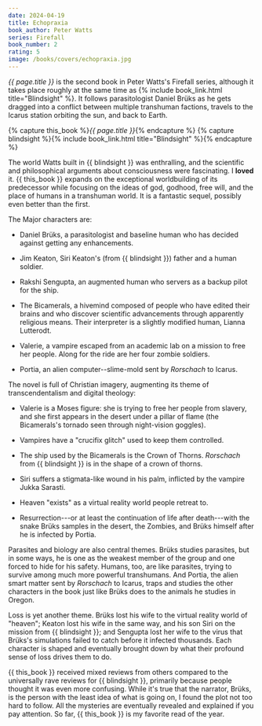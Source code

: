 ```yaml
---
date: 2024-04-19
title: Echopraxia
book_author: Peter Watts
series: Firefall
book_number: 2
rating: 5
image: /books/covers/echopraxia.jpg
---
```


<cite class="book-title">{{ page.title }}</cite> is the second book in Peter
Watts's Firefall series, although it takes place roughly at the same time as
{% include book_link.html title="Blindsight" %}. It follows parasitologist
Daniel Brüks as he gets dragged into a conflict between multiple transhuman
factions, travels to the Icarus station orbiting the sun, and back to Earth.

{% capture this_book %}<cite class="book-title">{{ page.title }}</cite>{% endcapture %}
{% capture blindsight %}{% include book_link.html title="Blindsight" %}{% endcapture %}

The world Watts built in {{ blindsight }} was enthralling, and the scientific
and philosophical arguments about consciousness were fascinating. I **loved**
it. {{ this_book }} expands on the exceptional worldbuilding of its
predecessor while focusing on the ideas of god, godhood, free will, and the
place of humans in a transhuman world. It is a fantastic sequel, possibly even
better than the first.

The Major characters are:

- Daniel Brüks, a parasitologist and baseline human who has decided against
  getting any enhancements.

- Jim Keaton, Siri Keaton's (from {{ blindsight }}) father and a human
  soldier.

- Rakshi Sengupta, an augmented human who servers as a backup pilot for the
  ship.

- The Bicamerals, a hivemind composed of people who have edited their brains
  and who discover scientific advancements through apparently religious means.
  Their interpreter is a slightly modified human, Lianna Lutterodt.

- Valerie, a vampire escaped from an academic lab on a mission to free her
  people. Along for the ride are her four zombie soldiers.

- Portia, an alien computer--slime-mold sent by _Rorschach_ to Icarus.

The novel is full of Christian imagery, augmenting its theme of
transcendentalism and digital theology:

- Valerie is a Moses figure: she is trying to free her people from slavery,
  and she first appears in the desert under a pillar of flame (the
  Bicamerals's tornado seen through night-vision goggles).

- Vampires have a "crucifix glitch" used to keep them controlled.

- The ship used by the Bicamerals is the Crown of Thorns. _Rorschach_ from {{
  blindsight }} is in the shape of a crown of thorns.

- Siri suffers a stigmata-like wound in his palm, inflicted by the vampire
  Jukka Sarasti.

- Heaven "exists" as a virtual reality world people retreat to.

- Resurrection---or at least the continuation of life after death---with the
  snake Brüks samples in the desert, the Zombies, and Brüks himself after he
  is infected by Portia.

Parasites and biology are also central themes. Brüks studies parasites, but in
some ways, he is one as the weakest member of the group and one forced to hide
for his safety. Humans, too, are like parasites, trying to survive among much
more powerful transhumans. And Portia, the alien smart matter sent by
_Rorschach_ to Icarus, traps and studies the other characters in the book just
like Brüks does to the animals he studies in Oregon.

Loss is yet another theme. Brüks lost his wife to the virtual reality world of
"heaven"; Keaton lost his wife in the same way, and his son Siri on the
mission from {{ blindsight }}; and Sengupta lost her wife to the virus that
Brüks's simulations failed to catch before it infected thousands. Each
character is shaped and eventually brought down by what their profound sense
of loss drives them to do.

{{ this_book }} received mixed reviews from others compared to the universally
rave reviews for {{ blindsight }}, primarily because people thought it was
even more confusing. While it's true that the narrator, Brüks, is the person
with the least idea of what is going on, I found the plot not too hard to
follow. All the mysteries are eventually revealed and explained if you pay
attention. So far, {{ this_book }} is my favorite read of the year.
